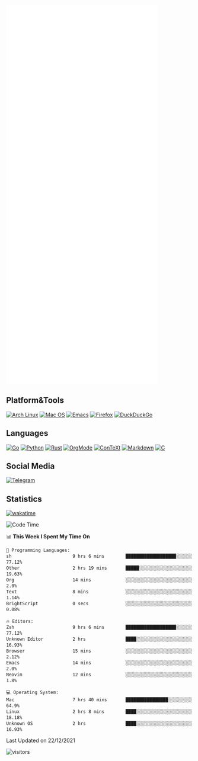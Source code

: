 ![Metrics](https://github.com/SteamedFish/SteamedFish/blob/master/github-metrics.svg)

## Platform&Tools

[![Arch Linux](https://img.shields.io/badge/ArchLinux-1793D1?logo=arch-linux&logoColor=fff&style=flat-square)](https://archlinux.org/)
[![Mac OS](https://img.shields.io/badge/MacOS-000000?style=flat-square&logo=macos&logoColor=F0F0F0)](https://www.apple.com/macos/)
[![Emacs](https://img.shields.io/badge/Emacs-%237F5AB6.svg?&style=flat-square&logo=gnu-emacs&logoColor=white)](https://www.gnu.org/software/emacs/)
[![Firefox](https://img.shields.io/badge/Firefox-FF7139?style=flat-square&logo=Firefox-Browser&logoColor=white)](https://firefox.com/)
[![DuckDuckGo](https://img.shields.io/badge/DuckDuckGo-DE5833?style=flat-square&logo=DuckDuckGo&logoColor=white)](https://duckduckgo.com/)

## Languages

[![Go](https://img.shields.io/badge/Golang-%2300ADD8.svg?style=flat-square&logo=go&logoColor=white)](https://golang.org/)
[![Python](https://img.shields.io/badge/Python-3670A0?style=flat-square&logo=python&logoColor=ffdd54)](https://www.python.org/)
[![Rust](https://img.shields.io/badge/Rust-%23000000.svg?style=flat-square&logo=rust&logoColor=white)](https://www.rust-lang.org/)
[![OrgMode](https://img.shields.io/badge/OrgMode-%23000000.svg?style=flat-square&logo=org&logoColor=white)](https://orgmode.org/)
[![ConTeXt](https://img.shields.io/badge/ConTeXt-%23008080.svg?style=flat-square&logo=latex&logoColor=white)](https://contextgarden.net/)
[![Markdown](https://img.shields.io/badge/MarkDown-%23000000.svg?style=flat-square&logo=markdown&logoColor=white)](https://daringfireball.net/projects/markdown/)
[![C](https://img.shields.io/badge/C-%2300599C.svg?style=flat-square&logo=c&logoColor=white)](https://www.iso.org/standard/74528.html)

## Social Media

[![Telegram](https://img.shields.io/badge/SteamedFish-2CA5E0?style=social&logo=telegram&logoColor=white)](https://t.me/SteamedFish)

## Statistics
[![wakatime](https://wakatime.com/badge/user/168280d6-fcf2-4b4f-ad3a-dc4612f35b38.svg)](https://wakatime.com/@168280d6-fcf2-4b4f-ad3a-dc4612f35b38)

<!--START_SECTION:waka-->
![Code Time](http://img.shields.io/badge/Code%20Time-1%2C520%20hrs%2050%20mins-blue)

📊 **This Week I Spent My Time On** 

```text
💬 Programming Languages: 
sh                       9 hrs 6 mins        ███████████████████░░░░░░   77.12% 
Other                    2 hrs 19 mins       █████░░░░░░░░░░░░░░░░░░░░   19.63% 
Org                      14 mins             ░░░░░░░░░░░░░░░░░░░░░░░░░   2.0% 
Text                     8 mins              ░░░░░░░░░░░░░░░░░░░░░░░░░   1.14% 
BrightScript             0 secs              ░░░░░░░░░░░░░░░░░░░░░░░░░   0.08%

🔥 Editors: 
Zsh                      9 hrs 6 mins        ███████████████████░░░░░░   77.12% 
Unknown Editor           2 hrs               ████░░░░░░░░░░░░░░░░░░░░░   16.93% 
Browser                  15 mins             ░░░░░░░░░░░░░░░░░░░░░░░░░   2.12% 
Emacs                    14 mins             ░░░░░░░░░░░░░░░░░░░░░░░░░   2.0% 
Neovim                   12 mins             ░░░░░░░░░░░░░░░░░░░░░░░░░   1.8%

💻 Operating System: 
Mac                      7 hrs 40 mins       ████████████████░░░░░░░░░   64.9% 
Linux                    2 hrs 8 mins        ████░░░░░░░░░░░░░░░░░░░░░   18.18% 
Unknown OS               2 hrs               ████░░░░░░░░░░░░░░░░░░░░░   16.93%

```


 Last Updated on 22/12/2021
<!--END_SECTION:waka-->

![visitors](https://visitor-badge.laobi.icu/badge?page_id=SteamedFish.SteamedFish)
